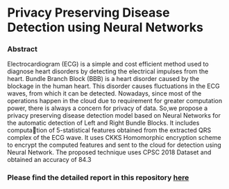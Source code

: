 # Privacy Preserving Disease Detection using Neural Networks

### Abstract
Electrocardiogram (ECG) is a simple and cost efficient method used to diagnose heart disorders by detecting the electrical impulses from the heart. Bundle Branch
Block (BBB) is a heart disorder caused by the blockage in the human heart. This disorder causes fluctuations in the ECG waves, from which it can be detected.
Nowadays, since most of the operations happen in the cloud due to requirement for greater computation power, there is always a concern for privacy of data. So,we
propose a privacy preserving disease detection model based on Neural Networks for the automatic detection of Left and Right Bundle Blocks. It includes computation of 5-statistical features obtained from the extracted QRS complex of the ECG wave. It uses CKKS Homomorphic encryption scheme to encrypt the computed
features and sent to the cloud for detection using Neural Network. The proposed technique uses CPSC 2018 Dataset and obtained an accuracy of
84.3 

### Please find the detailed report in this repository [here](https://github.com/maverick0025/major-project/blob/main/Report_MajorProject.pdf)
